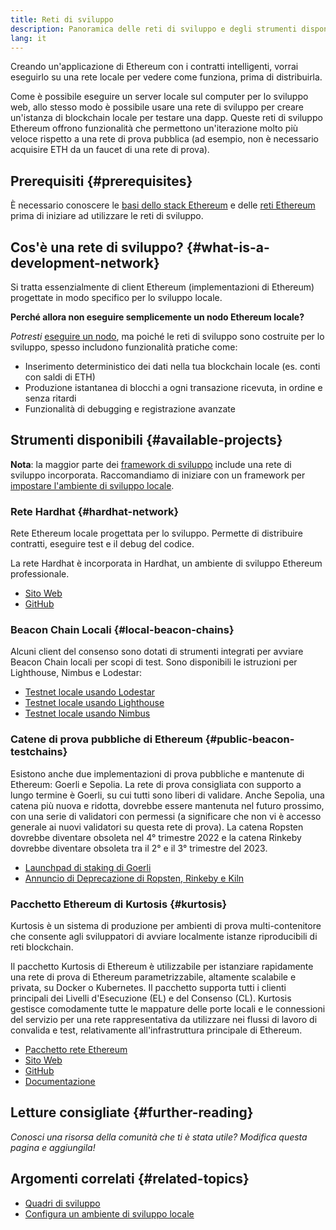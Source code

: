 ```yaml
---
title: Reti di sviluppo
description: Panoramica delle reti di sviluppo e degli strumenti disponibili per creare applicazioni Ethereum.
lang: it
---
```


Creando un'applicazione di Ethereum con i contratti intelligenti, vorrai eseguirlo su una rete locale per vedere come funziona, prima di distribuirla.

Come è possibile eseguire un server locale sul computer per lo sviluppo web, allo stesso modo è possibile usare una rete di sviluppo per creare un'istanza di blockchain locale per testare una dapp. Queste reti di sviluppo Ethereum offrono funzionalità che permettono un'iterazione molto più veloce rispetto a una rete di prova pubblica (ad esempio, non è necessario acquisire ETH da un faucet di una rete di prova).

## Prerequisiti {#prerequisites}

È necessario conoscere le [basi dello stack Ethereum](/developers/docs/ethereum-stack/) e delle [reti Ethereum](/developers/docs/networks/) prima di iniziare ad utilizzare le reti di sviluppo.

## Cos'è una rete di sviluppo? {#what-is-a-development-network}

Si tratta essenzialmente di client Ethereum (implementazioni di Ethereum) progettate in modo specifico per lo sviluppo locale.

**Perché allora non eseguire semplicemente un nodo Ethereum locale?**

_Potresti_ [eseguire un nodo](/developers/docs/nodes-and-clients/#running-your-own-node), ma poiché le reti di sviluppo sono costruite per lo sviluppo, spesso includono funzionalità pratiche come:

- Inserimento deterministico dei dati nella tua blockchain locale (es. conti con saldi di ETH)
- Produzione istantanea di blocchi a ogni transazione ricevuta, in ordine e senza ritardi
- Funzionalità di debugging e registrazione avanzate

## Strumenti disponibili {#available-projects}

**Nota**: la maggior parte dei [framework di sviluppo](/developers/docs/frameworks/) include una rete di sviluppo incorporata. Raccomandiamo di iniziare con un framework per [impostare l'ambiente di sviluppo locale](/developers/local-environment/).

### Rete Hardhat {#hardhat-network}

Rete Ethereum locale progettata per lo sviluppo. Permette di distribuire contratti, eseguire test e il debug del codice.

La rete Hardhat è incorporata in Hardhat, un ambiente di sviluppo Ethereum professionale.

- [Sito Web](https://hardhat.org/)
- [GitHub](https://github.com/nomiclabs/hardhat)

### Beacon Chain Locali {#local-beacon-chains}

Alcuni client del consenso sono dotati di strumenti integrati per avviare Beacon Chain locali per scopi di test. Sono disponibili le istruzioni per Lighthouse, Nimbus e Lodestar:

- [Testnet locale usando Lodestar](https://chainsafe.github.io/lodestar/contribution/advanced-topics/setting-up-a-testnet#post-merge-local-testnet/)
- [Testnet locale usando Lighthouse](https://lighthouse-book.sigmaprime.io/setup.html#local-testnets)
- [Testnet locale usando Nimbus](https://github.com/status-im/nimbus-eth1/blob/master/fluffy/docs/local_testnet.md)

### Catene di prova pubbliche di Ethereum {#public-beacon-testchains}

Esistono anche due implementazioni di prova pubbliche e mantenute di Ethereum: Goerli e Sepolia. La rete di prova consigliata con supporto a lungo termine è Goerli, su cui tutti sono liberi di validare. Anche Sepolia, una catena più nuova e ridotta, dovrebbe essere mantenuta nel futuro prossimo, con una serie di validatori con permessi (a significare che non vi è accesso generale ai nuovi validatori su questa rete di prova). La catena Ropsten dovrebbe diventare obsoleta nel 4° trimestre 2022 e la catena Rinkeby dovrebbe diventare obsoleta tra il 2° e il 3° trimestre del 2023.

- [Launchpad di staking di Goerli](https://goerli.launchpad.ethereum.org/)
- [Annuncio di Deprecazione di Ropsten, Rinkeby e Kiln](https://blog.ethereum.org/2022/06/21/testnet-deprecation)

### Pacchetto Ethereum di Kurtosis {#kurtosis}

Kurtosis è un sistema di produzione per ambienti di prova multi-contenitore che consente agli sviluppatori di avviare localmente istanze riproducibili di reti blockchain.

Il pacchetto Kurtosis di Ethereum è utilizzabile per istanziare rapidamente una rete di prova di Ethereum parametrizzabile, altamente scalabile e privata, su Docker o Kubernetes. Il pacchetto supporta tutti i clienti principali dei Livelli d'Esecuzione (EL) e del Consenso (CL). Kurtosis gestisce comodamente tutte le mappature delle porte locali e le connessioni del servizio per una rete rappresentativa da utilizzare nei flussi di lavoro di convalida e test, relativamente all'infrastruttura principale di Ethereum.

- [Pacchetto rete Ethereum](https://github.com/kurtosis-tech/ethereum-package)
- [Sito Web](https://www.kurtosis.com/)
- [GitHub](https://github.com/kurtosis-tech/kurtosis)
- [Documentazione](https://docs.kurtosis.com/)

## Letture consigliate {#further-reading}

_Conosci una risorsa della comunità che ti è stata utile? Modifica questa pagina e aggiungila!_

## Argomenti correlati {#related-topics}

- [Quadri di sviluppo](/developers/docs/frameworks/)
- [Configura un ambiente di sviluppo locale](/developers/local-environment/)
